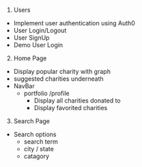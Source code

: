 1. Users

- Implement user authentication using Auth0
- User Login/Logout
- User SignUp
- Demo User Login

2. Home Page

- Display popular charity with graph
- suggested charities underneath
- NavBar
  - portfolio /profile
    - Display all charities donated to
    - Display favorited charities

3. Search Page

- Search options
    - search term
    - city / state
    - catagory
